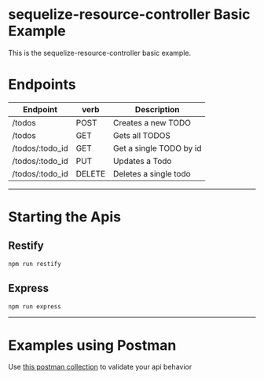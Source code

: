 # sequelize-resource-controller Basic Example

This is the sequelize-resource-controller basic example.

# Endpoints

Endpoint|verb|Description
--|---|---
/todos|POST| Creates a new TODO
/todos|GET| Gets all TODOS
/todos/:todo_id|GET| Get a single TODO by id
/todos/:todo_id|PUT| Updates a Todo
/todos/:todo_id|DELETE| Deletes a single todo
---

# Starting the Apis

## Restify
```bash
npm run restify
```

## Express

```bash
npm run express
```
---

# Examples using Postman

Use [this postman collection](./todo-api.postman_collection.json) to validate your api behavior